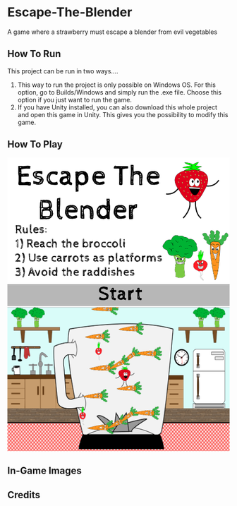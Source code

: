 # Escape-The-Blender
A game where a strawberry must escape a blender from evil vegetables

## How To Run
This project can be run in two ways….
1)	This way to run the project is only possible on Windows OS. For this option, go to Builds/Windows and simply run the .exe file. Choose this option if you just want to run the game.
2)	If you have Unity installed, you can also download this whole project and open this game in Unity. This gives you the possibility to modify this game.

## How To Play
![](TitleScreen.png)
![](InGameImage.png) 

## In-Game Images

## Credits
